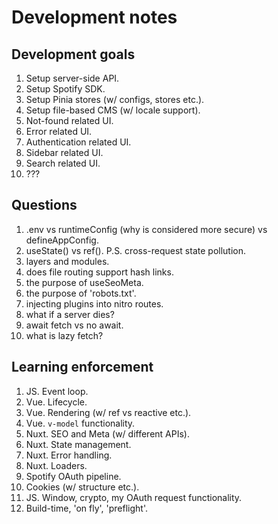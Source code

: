 # Development notes

## Development goals

1. Setup server-side API.
2. Setup Spotify SDK.
3. Setup Pinia stores (w/ configs, stores etc.).
4. Setup file-based CMS (w/ locale support).
5. Not-found related UI.
6. Error related UI.
7. Authentication related UI.
8. Sidebar related UI.
9. Search related UI.
10. ???

## Questions

1. .env vs runtimeConfig (why is considered more secure) vs defineAppConfig.
2. useState() vs ref(). P.S. cross-request state pollution.
3. layers and modules.
4. does file routing support hash links.
5. the purpose of useSeoMeta.
6. the purpose of 'robots.txt'.
7. injecting plugins into nitro routes.
8. what if a server dies?
9. await fetch vs no await.
10. what is lazy fetch?

## Learning enforcement

1. JS. Event loop.
2. Vue. Lifecycle.
3. Vue. Rendering (w/ ref vs reactive etc.).
4. Vue. `v-model` functionality.
5. Nuxt. SEO and Meta (w/ different APIs).
6. Nuxt. State management.
7. Nuxt. Error handling.
8. Nuxt. Loaders.
9. Spotify OAuth pipeline.
10. Cookies (w/ structure etc.).
11. JS. Window, crypto, my OAuth request functionality.
12. Build-time, 'on fly', 'preflight'.
